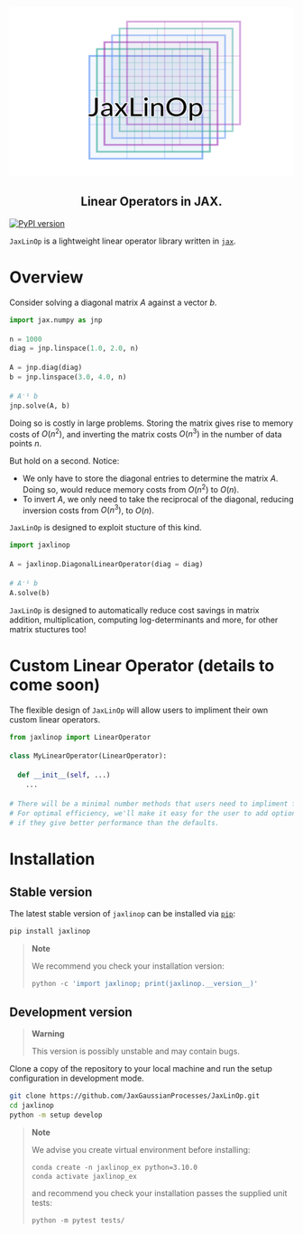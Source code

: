 <p align="center">
<img width="700" height="300" src="https://raw.githubusercontent.com/JaxGaussianProcesses/JaxLinOp/main/docs/_static/logo/logo.png" alt="JaxLinOp's logo">
</p>
<h2 align='center'>Linear Operators in JAX.</h2>

[![PyPI version](https://badge.fury.io/py/JaxLinOP.svg)](https://badge.fury.io/py/JaxLinOP)

`JaxLinOp` is a lightweight linear operator library written in [`jax`](https://github.com/google/jax).

# Overview
Consider solving a diagonal matrix $A$ against a vector $b$.

```python
import jax.numpy as jnp

n = 1000
diag = jnp.linspace(1.0, 2.0, n)

A = jnp.diag(diag)
b = jnp.linspace(3.0, 4.0, n)

# A⁻¹ b
jnp.solve(A, b)
```
Doing so is costly in large problems. Storing the matrix gives rise to memory costs of $O(n^2)$, and inverting the matrix costs $O(n^3)$ in the number of data points $n$.

But hold on a second. Notice:

- We only have to store the diagonal entries to determine the matrix $A$. Doing so, would reduce memory costs from $O(n^2)$ to $O(n)$. 
- To invert $A$, we only need to take the reciprocal of the diagonal, reducing inversion costs from $O(n^3)$, to $O(n)$. 

`JaxLinOp` is designed to exploit stucture of this kind. 
```python
import jaxlinop

A = jaxlinop.DiagonalLinearOperator(diag = diag)

# A⁻¹ b
A.solve(b)
```
`JaxLinOp` is designed to automatically reduce cost savings in matrix addition, multiplication, computing log-determinants and more, for other matrix stuctures too!

# Custom Linear Operator (details to come soon)

The flexible design of `JaxLinOp` will allow users to impliment their own custom linear operators.

```python
from jaxlinop import LinearOperator

class MyLinearOperator(LinearOperator):
  
  def __init__(self, ...)
    ...

# There will be a minimal number methods that users need to impliment for their custom operator. 
# For optimal efficiency, we'll make it easy for the user to add optional methods to their operator, 
# if they give better performance than the defaults.
```


# Installation

## Stable version

The latest stable version of `jaxlinop` can be installed via [`pip`](https://pip.pypa.io/en/stable/):

```bash
pip install jaxlinop
```

> **Note**
>
> We recommend you check your installation version:
> ```python
> python -c 'import jaxlinop; print(jaxlinop.__version__)'
> ```



## Development version
> **Warning**
>
> This version is possibly unstable and may contain bugs. 

Clone a copy of the repository to your local machine and run the setup configuration in development mode.
```bash
git clone https://github.com/JaxGaussianProcesses/JaxLinOp.git
cd jaxlinop
python -m setup develop
```

> **Note**
>
> We advise you create virtual environment before installing:
> ```
> conda create -n jaxlinop_ex python=3.10.0
> conda activate jaxlinop_ex
>  ```
>
> and recommend you check your installation passes the supplied unit tests:
>
> ```python
> python -m pytest tests/
> ```
